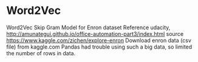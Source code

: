 # Word2Vec
Word2Vec Skip Gram Model for Enron dataset
Reference udacity, http://amunategui.github.io/office-automation-part3/index.html
source https://www.kaggle.com/zichen/explore-enron
Download enron data (csv file) from kaggle.com
Pandas had trouble using such a big data, so limited the number of rows in data.
